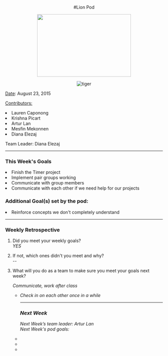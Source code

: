 <center>


#Lion Pod

<img src="http://images6.fanpop.com/image/photos/36100000/Lion-cubs-image-lion-cubs-36139556-2000-1333.jpg" width="300px" height="200px">

![tiger](http://media0.giphy.com/media/nnnFdDnnAJaM0/giphy.gif)
</center>

<u>Date</u>: August 23, 2015

<u>Contributors:</u>


<li>Lauren Caponong
<li>Krishna Picart
<li>Artur Lan
<li>Mesfin Mekonnen
<li>Diana Elezaj

Team Leader: Diana Elezaj

<hr>

<h3>This Week's Goals</h3>

<li>Finish the Timer project
<li>Implement pair groups working
<li>Communicate with group members
<li>Communicate with each other if we need help for our projects


<h3>Additional Goal(s) set by the pod:</h3>
<li>Reinforce concepts we don't completely understand

<hr>

<h3>Weekly Retrospective</h3>

1. Did you meet your weekly goals? <br>
<i>YES</i>

2. If not, which ones didn't you meet and why? <br>
<i>--</i>


3. What will you do as a team to make sure you meet your goals next week? <br>
<ul>
<i>Communicate, work after class</i>
<ul>
<li><i>Check in on each other once in a while</li>

<hr>

<h3>Next Week</h3>

Next Week’s team leader: Artur Lan <br>
Next Week's pod goals:
<li>
<li>
<li>

